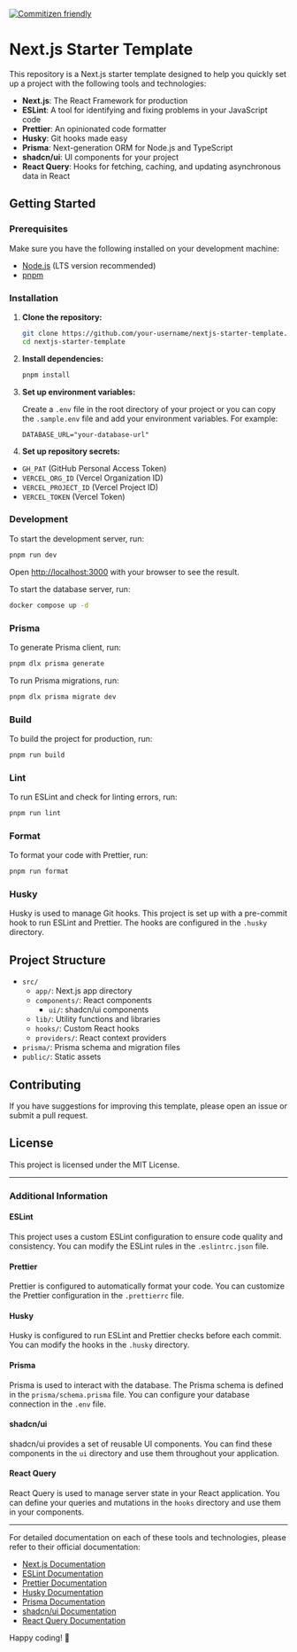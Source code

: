 [![Commitizen friendly](https://img.shields.io/badge/commitizen-friendly-brightgreen.svg)](http://commitizen.github.io/cz-cli/)

# Next.js Starter Template

This repository is a Next.js starter template designed to help you quickly set up a project with the following tools and technologies:

- **Next.js**: The React Framework for production
- **ESLint**: A tool for identifying and fixing problems in your JavaScript code
- **Prettier**: An opinionated code formatter
- **Husky**: Git hooks made easy
- **Prisma**: Next-generation ORM for Node.js and TypeScript
- **shadcn/ui**: UI components for your project
- **React Query**: Hooks for fetching, caching, and updating asynchronous data in React

## Getting Started

### Prerequisites

Make sure you have the following installed on your development machine:

- [Node.js](https://nodejs.org/) (LTS version recommended)
- [pnpm](https://pnpm.io/)

### Installation

1. **Clone the repository:**

   ```bash
   git clone https://github.com/your-username/nextjs-starter-template.git
   cd nextjs-starter-template
   ```

2. **Install dependencies:**

   ```bash
   pnpm install
   ```

3. **Set up environment variables:**

   Create a `.env` file in the root directory of your project or you can copy the `.sample.env` file and add your environment variables. For example:

   ```plaintext
   DATABASE_URL="your-database-url"
   ```

4. **Set up repository secrets:**

- `GH_PAT` (GitHub Personal Access Token)
- `VERCEL_ORG_ID` (Vercel Organization ID)
- `VERCEL_PROJECT_ID` (Vercel Project ID)
- `VERCEL_TOKEN` (Vercel Token)

### Development

To start the development server, run:

```bash
pnpm run dev
```

Open [http://localhost:3000](http://localhost:3000) with your browser to see the result.

To start the database server, run:

```bash
docker compose up -d
```

### Prisma

To generate Prisma client, run:

```bash
pnpm dlx prisma generate
```

To run Prisma migrations, run:

```bash
pnpm dlx prisma migrate dev
```

### Build

To build the project for production, run:

```bash
pnpm run build
```

### Lint

To run ESLint and check for linting errors, run:

```bash
pnpm run lint
```

### Format

To format your code with Prettier, run:

```bash
pnpm run format
```

### Husky

Husky is used to manage Git hooks. This project is set up with a pre-commit hook to run ESLint and Prettier. The hooks are configured in the `.husky` directory.

## Project Structure

- `src/`
  - `app/`: Next.js app directory
  - `components/`: React components
    - `ui/`: shadcn/ui components
  - `lib/`: Utility functions and libraries
  - `hooks/`: Custom React hooks
  - `providers/`: React context providers
- `prisma/`: Prisma schema and migration files
- `public/`: Static assets

## Contributing

If you have suggestions for improving this template, please open an issue or submit a pull request.

## License

This project is licensed under the MIT License.

---

### Additional Information

#### ESLint

This project uses a custom ESLint configuration to ensure code quality and consistency. You can modify the ESLint rules in the `.eslintrc.json` file.

#### Prettier

Prettier is configured to automatically format your code. You can customize the Prettier configuration in the `.prettierrc` file.

#### Husky

Husky is configured to run ESLint and Prettier checks before each commit. You can modify the hooks in the `.husky` directory.

#### Prisma

Prisma is used to interact with the database. The Prisma schema is defined in the `prisma/schema.prisma` file. You can configure your database connection in the `.env` file.

#### shadcn/ui

shadcn/ui provides a set of reusable UI components. You can find these components in the `ui` directory and use them throughout your application.

#### React Query

React Query is used to manage server state in your React application. You can define your queries and mutations in the `hooks` directory and use them in your components.

---

For detailed documentation on each of these tools and technologies, please refer to their official documentation:

- [Next.js Documentation](https://nextjs.org/docs)
- [ESLint Documentation](https://eslint.org/docs)
- [Prettier Documentation](https://prettier.io/docs/en/)
- [Husky Documentation](https://typicode.github.io/husky)
- [Prisma Documentation](https://www.prisma.io/docs/)
- [shadcn/ui Documentation](https://shadcn.dev/docs)
- [React Query Documentation](https://react-query.tanstack.com/overview)

Happy coding! 🎉
